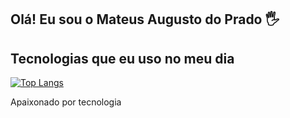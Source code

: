 ## Olá! Eu sou o Mateus Augusto do Prado 🖐️

## Tecnologias que eu uso no meu dia

[![Top Langs](https://github-readme-stats.vercel.app/api/top-langs/?username=MazocaP)](https://github.com/anuraghazra/github-readme-stats)

Apaixonado por tecnologia

